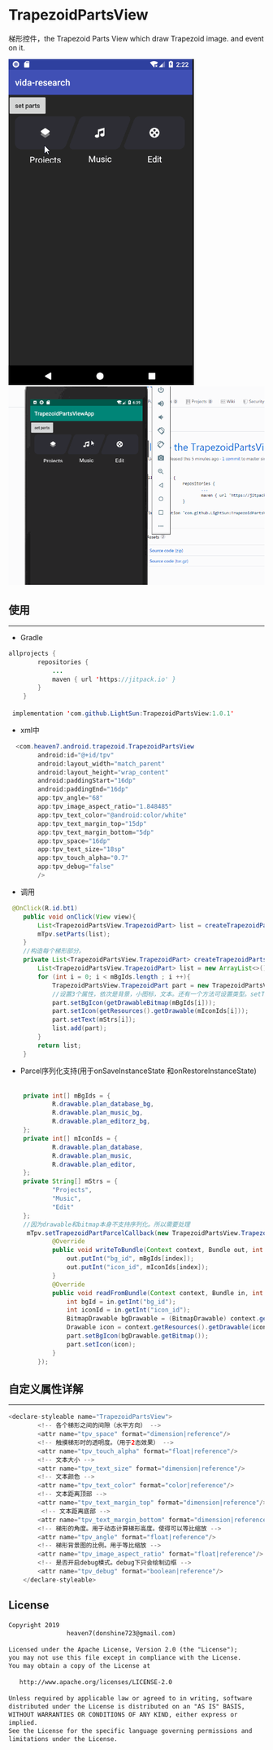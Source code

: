 # TrapezoidPartsView
梯形控件，the Trapezoid Parts View which draw Trapezoid image. and event on it.

![demo1](https://github.com/LightSun/TrapezoidPartsView/blob/master/TrapezoidPartsViewApp/res/TrapezoidPartsView.gif)
![demo2](https://github.com/LightSun/TrapezoidPartsView/blob/master/TrapezoidPartsViewApp/res/TrapezoidPartsView2.gif)


## 使用
--------------
- Gradle
```java
allprojects {
		repositories {
			...
			maven { url 'https://jitpack.io' }
		}
	}

 implementation 'com.github.LightSun:TrapezoidPartsView:1.0.1'
```
- xml中
```java
  <com.heaven7.android.trapezoid.TrapezoidPartsView
        android:id="@+id/tpv"
        android:layout_width="match_parent"
        android:layout_height="wrap_content"
        android:paddingStart="16dp"
        android:paddingEnd="16dp"
        app:tpv_angle="68"
        app:tpv_image_aspect_ratio="1.848485"
        app:tpv_text_color="@android:color/white"
        app:tpv_text_margin_top="15dp"
        app:tpv_text_margin_bottom="5dp"
        app:tpv_space="16dp"
        app:tpv_text_size="18sp"
        app:tpv_touch_alpha="0.7"
        app:tpv_debug="false"
        />

```
- 调用
```java
 @OnClick(R.id.bt1)
    public void onClick(View view){
        List<TrapezoidPartsView.TrapezoidPart> list = createTrapezoidParts();
        mTpv.setParts(list);
    }
    //构造每个梯形部分。  
    private List<TrapezoidPartsView.TrapezoidPart> createTrapezoidParts() {
        List<TrapezoidPartsView.TrapezoidPart> list = new ArrayList<>();
        for (int i = 0; i < mBgIds.length ; i ++){
            TrapezoidPartsView.TrapezoidPart part = new TrapezoidPartsView.TrapezoidPart();
            //设置3个属性，依次是背景，小图标，文本。还有一个方法可设置类型。setType.
            part.setBgIcon(getDrawableBitmap(mBgIds[i]));
            part.setIcon(getResources().getDrawable(mIconIds[i]));
            part.setText(mStrs[i]);
            list.add(part);
        }
        return list;
    }
```
- Parcel序列化支持(用于onSaveInstanceState 和onRestoreInstanceState)
```java

    private int[] mBgIds = {
            R.drawable.plan_database_bg,
            R.drawable.plan_music_bg,
            R.drawable.plan_editorz_bg,
    };
    private int[] mIconIds = {
            R.drawable.plan_database,
            R.drawable.plan_music,
            R.drawable.plan_editor,
    };
    private String[] mStrs = {
            "Projects",
            "Music",
            "Edit"
    };
    //因为drawable和bitmap本身不支持序列化。所以需要处理
     mTpv.setTrapezoidPartParcelCallback(new TrapezoidPartsView.TrapezoidPartParcelCallback() {
            @Override
            public void writeToBundle(Context context, Bundle out, int index, TrapezoidPartsView.TrapezoidPart part) {
                out.putInt("bg_id", mBgIds[index]);
                out.putInt("icon_id", mIconIds[index]);
            }
            @Override
            public void readFromBundle(Context context, Bundle in, int index, TrapezoidPartsView.TrapezoidPart part) {
                int bgId = in.getInt("bg_id");
                int iconId = in.getInt("icon_id");
                BitmapDrawable bgDrawable = (BitmapDrawable) context.getResources().getDrawable(bgId);
                Drawable icon = context.getResources().getDrawable(iconId);
                part.setBgIcon(bgDrawable.getBitmap());
                part.setIcon(icon);
            }
        });
```
## 自定义属性详解
------------
```java
<declare-styleable name="TrapezoidPartsView">
        <!-- 各个梯形之间的间隙（水平方向） -->
        <attr name="tpv_space" format="dimension|reference"/>
        <!-- 触摸梯形时的透明度。（用于2态效果） -->
        <attr name="tpv_touch_alpha" format="float|reference"/>
        <!-- 文本大小 --> 
        <attr name="tpv_text_size" format="dimension|reference"/>
        <!-- 文本颜色 --> 
        <attr name="tpv_text_color" format="color|reference"/>
        <!-- 文本距离顶部 --> 
        <attr name="tpv_text_margin_top" format="dimension|reference"/>
         <!-- 文本距离底部 --> 
        <attr name="tpv_text_margin_bottom" format="dimension|reference"/>
        <!-- 梯形的角度。用于动态计算梯形高度。使得可以等比缩放 -->
        <attr name="tpv_angle" format="float|reference"/>
        <!-- 梯形背景图的比例。用于等比缩放 -->
        <attr name="tpv_image_aspect_ratio" format="float|reference"/>
        <!-- 是否开启debug模式。debug下只会绘制边框 -->
        <attr name="tpv_debug" format="boolean|reference"/>
    </declare-styleable>
```

 ## License

    Copyright 2019  
                    heaven7(donshine723@gmail.com)

    Licensed under the Apache License, Version 2.0 (the "License");
    you may not use this file except in compliance with the License.
    You may obtain a copy of the License at

       http://www.apache.org/licenses/LICENSE-2.0

    Unless required by applicable law or agreed to in writing, software
    distributed under the License is distributed on an "AS IS" BASIS,
    WITHOUT WARRANTIES OR CONDITIONS OF ANY KIND, either express or implied.
    See the License for the specific language governing permissions and
    limitations under the License.
